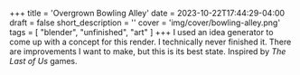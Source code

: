 +++
title = 'Overgrown Bowling Alley'
date = 2023-10-22T17:44:29-04:00
draft = false
short_description = ''
cover = 'img/cover/bowling-alley.png'
tags = [
    "blender",
    "unfinished",
    "art"
]
+++
I used an idea generator to come up with a concept for this render. I technically never finished it. There are improvements I want to make, but this is its best state. Inspired by *The Last of Us* games.